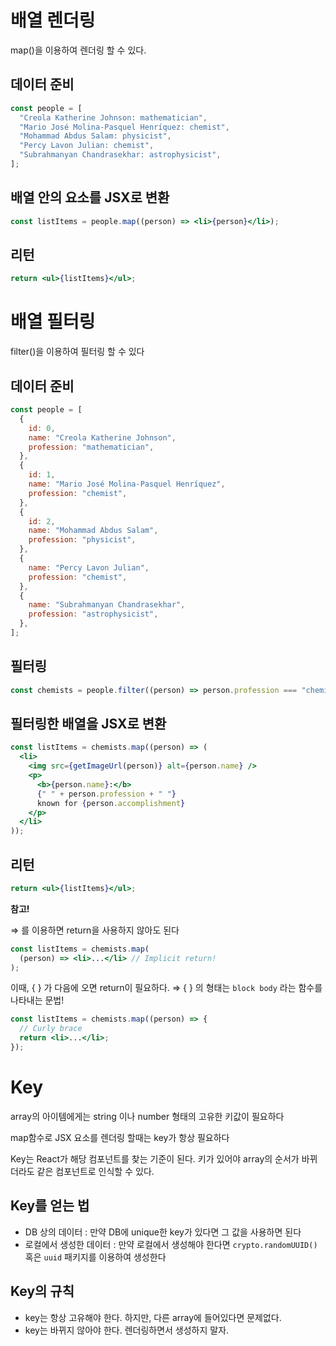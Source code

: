 # 배열 렌더링

map()을 이용하여 렌더링 할 수 있다.

## 데이터 준비

```jsx
const people = [
  "Creola Katherine Johnson: mathematician",
  "Mario José Molina-Pasquel Henríquez: chemist",
  "Mohammad Abdus Salam: physicist",
  "Percy Lavon Julian: chemist",
  "Subrahmanyan Chandrasekhar: astrophysicist",
];
```

## 배열 안의 요소를 JSX로 변환

```jsx
const listItems = people.map((person) => <li>{person}</li>);
```

## 리턴

```jsx
return <ul>{listItems}</ul>;
```

# 배열 필터링

filter()을 이용하여 필터링 할 수 있다

## 데이터 준비

```jsx
const people = [
  {
    id: 0,
    name: "Creola Katherine Johnson",
    profession: "mathematician",
  },
  {
    id: 1,
    name: "Mario José Molina-Pasquel Henríquez",
    profession: "chemist",
  },
  {
    id: 2,
    name: "Mohammad Abdus Salam",
    profession: "physicist",
  },
  {
    name: "Percy Lavon Julian",
    profession: "chemist",
  },
  {
    name: "Subrahmanyan Chandrasekhar",
    profession: "astrophysicist",
  },
];
```

## 필터링

```jsx
const chemists = people.filter((person) => person.profession === "chemist");
```

## 필터링한 배열을 JSX로 변환

```jsx
const listItems = chemists.map((person) => (
  <li>
    <img src={getImageUrl(person)} alt={person.name} />
    <p>
      <b>{person.name}:</b>
      {" " + person.profession + " "}
      known for {person.accomplishment}
    </p>
  </li>
));
```

## 리턴

```jsx
return <ul>{listItems}</ul>;
```

**참고!**

⇒ 를 이용하면 return을 사용하지 않아도 된다

```jsx
const listItems = chemists.map(
  (person) => <li>...</li> // Implicit return!
);
```

이때, { } 가 다음에 오면 return이 필요하다. ⇒ { } 의 형태는 `block body` 라는 함수를 나타내는 문법!

```jsx
const listItems = chemists.map((person) => {
  // Curly brace
  return <li>...</li>;
});
```

# Key

array의 아이템에게는 string 이나 number 형태의 고유한 키값이 필요하다

map함수로 JSX 요소를 렌더링 할때는 key가 항상 필요하다

Key는 React가 해당 컴포넌트를 찾는 기준이 된다. 키가 있어야 array의 순서가 바뀌더라도 같은 컴포넌트로 인식할 수 있다.

## Key를 얻는 법

- DB 상의 데이터 : 만약 DB에 unique한 key가 있다면 그 값을 사용하면 된다
- 로컬에서 생성한 데이터 : 만약 로컬에서 생성해야 한다면 `crypto.randomUUID()` 혹은 `uuid` 패키지를 이용하여 생성한다

## Key의 규칙

- key는 항상 고유해야 한다. 하지만, 다른 array에 들어있다면 문제없다.
- key는 바뀌지 않아야 한다. 렌더링하면서 생성하지 말자.
